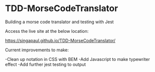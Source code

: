 # TDD-MorseCodeTranslator
Building a morse code translator and testing with Jest

Access the live site at the below location: 

https://singapaul.github.io/TDD-MorseCodeTranslator/


Current improvements to make:

-Clean up notation in CSS with BEM
-Add Javascript to make typewriter effect
-Add further jest testing to output
